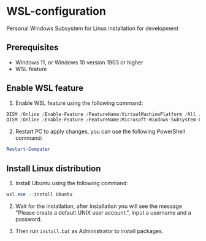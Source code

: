 # WSL-configuration
Personal Windows Subsystem for Linux installation for development

## Prerequisites

- Windows 11, or Windows 10 version 1903 or higher
- WSL feature

## Enable WSL feature

1. Enable WSL feature using the following command:

```powershell
DISM /Online /Enable-Feature /FeatureName:VirtualMachinePlatform /All /NoRestart
DISM /Online /Enable-Feature /FeatureName:Microsoft-Windows-Subsystem-Linux /All /NoRestart
```

2. Restart PC to apply changes, you can use the following PowerShell command:

```powershell
Restart-Computer
```

## Install Linux distribution

1. Install Ubuntu using the following command:

```powershell
wsl.exe --install Ubuntu
```

2. Wait for the installation, after installation you will see the message "Please create a default UNIX user account.", input a username and a password.

3. Then run `install.bat` as Administrator to install packages.